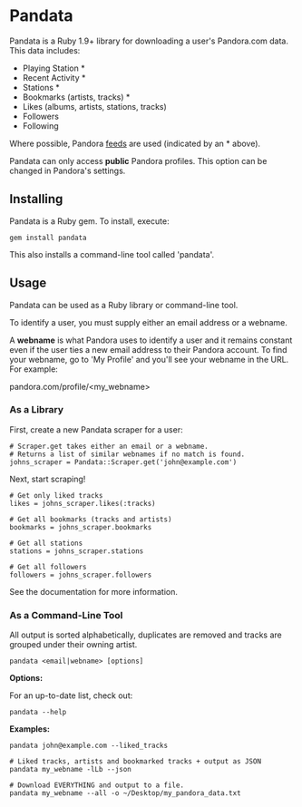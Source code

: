 # Pandata

Pandata is a Ruby 1.9+ library for downloading a user's Pandora.com data. This data includes:

- Playing Station *
- Recent Activity *
- Stations *
- Bookmarks (artists, tracks) *
- Likes (albums, artists, stations, tracks)
- Followers
- Following

Where possible, Pandora [feeds][1] are used (indicated by an * above).

Pandata can only access **public** Pandora profiles. This option can be changed in Pandora's settings.

## Installing

Pandata is a Ruby gem. To install, execute:

    gem install pandata

This also installs a command-line tool called 'pandata'.

## Usage

Pandata can be used as a Ruby library or command-line tool.

To identify a user, you must supply either an email address or a webname.

A **webname** is what Pandora uses to identify a user and it remains constant even if the user ties a new email address to their Pandora account.
To find your webname, go to 'My Profile' and you'll see your webname in the URL. For example:

pandora.com/profile/\<my_webname\>

### As a Library

First, create a new Pandata scraper for a user:

    # Scraper.get takes either an email or a webname.
    # Returns a list of similar webnames if no match is found.
    johns_scraper = Pandata::Scraper.get('john@example.com')

Next, start scraping!

    # Get only liked tracks
    likes = johns_scraper.likes(:tracks)
    
    # Get all bookmarks (tracks and artists)
    bookmarks = johns_scraper.bookmarks
    
    # Get all stations
    stations = johns_scraper.stations
    
    # Get all followers
    followers = johns_scraper.followers

See the documentation for more information.

### As a Command-Line Tool

All output is sorted alphabetically, duplicates are removed and tracks are grouped under their owning artist.

    pandata <email|webname> [options]

**Options:**

For an up-to-date list, check out:
    
    pandata --help
    
**Examples:**

    pandata john@example.com --liked_tracks

    # Liked tracks, artists and bookmarked tracks + output as JSON
    pandata my_webname -lLb --json
    
    # Download EVERYTHING and output to a file.
    pandata my_webname --all -o ~/Desktop/my_pandora_data.txt

[1]: http://www.pandora.com/feeds
